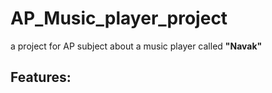 # AP_Music_player_project
a project for AP subject about a music player called <b>"Navak"</b>

## Features:








